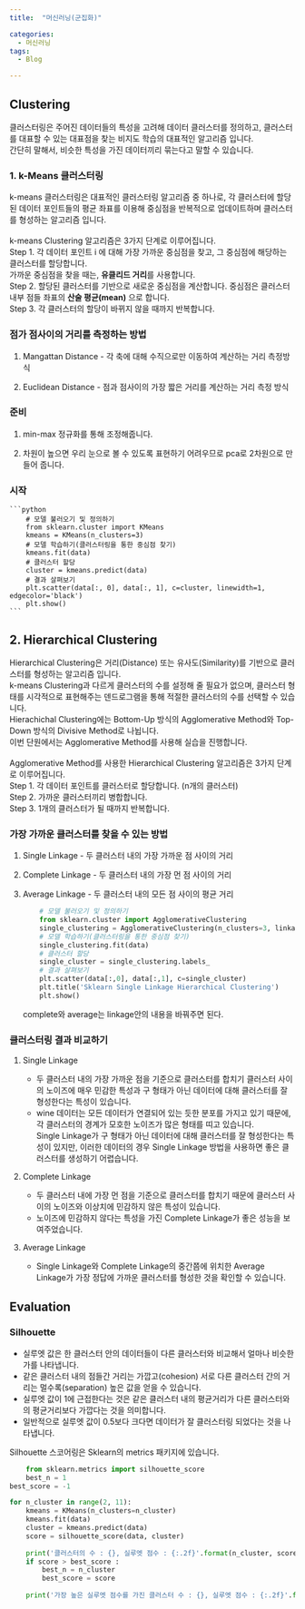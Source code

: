 ```yaml
---
title:  "머신러닝(군집화)"

categories:
  - 머신러닝
tags:
  - Blog

---
```


## Clustering

클러스터링은 주어진 데이터들의 특성을 고려해 데이터 클러스터를 정의하고, 클러스터를 대표할 수 있는 대표점을 찾는 비지도 학습의 대표적인 알고리즘 입니다.<br>
간단히 말해서, 비슷한 특성을 가진 데이터끼리 묶는다고 말할 수 있습니다. 

### 1. k-Means 클러스터링

k-means 클러스터링은 대표적인 클러스터링 알고리즘 중 하나로, 각 클러스터에 할당된 데이터 포인트들의 평균 좌표를 이용해 중심점을 반복적으로 업데이트하며 클러스터를 형성하는 알고리즘 입니다.<br><br>
k-means Clustering 알고리즘은 3가지 단계로 이루어집니다.<br>
Step 1. 각 데이터 포인트 i 에 대해 가장 가까운
    중심점을 찾고, 그 중심점에 해당하는 클러스터를 할당합니다.
    <br>가까운 중심점을 찾을 때는, **유클리드 거리**를 사용합니다.<br>
Step 2. 할당된 클러스터를 기반으로 새로운 중심점을 계산합니다.
    중심점은 클러스터 내부 점들 좌표의 **산술 평균(mean)**
    으로 합니다.<br>
Step 3. 각 클러스터의 할당이 바뀌지 않을 때까지 반복합니다.

### 점가 점사이의 거리를 측정하는 방법

1. Mangattan Distance - 각 축에 대해 수직으로만 이동하여 계산하는 거리 측정방식

2. Euclidean Distance - 점과 점사이의 가장 짧은 거리를 계산하는 거리 측정 방식

### 준비

1. min-max 정규화를 통해 조정해줍니다.

2. 차원이 높으면 우리 눈으로 볼 수 있도록 표현하기 어려우므로 pca로 2차원으로 만들어 줍니다.

### 시작

    ```python
        # 모델 불러오기 및 정의하기
        from sklearn.cluster import KMeans
        kmeans = KMeans(n_clusters=3)
        # 모델 학습하기(클러스터링을 통한 중심점 찾기)
        kmeans.fit(data)
        # 클러스터 할당
        cluster = kmeans.predict(data)
        # 결과 살펴보기
        plt.scatter(data[:, 0], data[:, 1], c=cluster, linewidth=1, edgecolor='black')
        plt.show()  
    ```

## 2. Hierarchical Clustering

Hierarchical Clustering은 거리(Distance) 또는 유사도(Similarity)를 기반으로 클러스터를 형성하는 알고리즘 입니다.<br> 
k-means Clustering과 다르게 클러스터의 수를 설정해 줄 필요가 없으며, 클러스터 형태를 시각적으로 표현해주는 덴드로그램을 통해 적절한 클러스터의 수를 선택할 수 있습니다.<br>
Hierachichal Clustering에는 Bottom-Up 방식의 Agglomerative Method와 Top-Down 방식의 Divisive Method로 나뉩니다.<br>
이번 단원에서는 Agglomerative Method를 사용해 실습을 진행합니다.
<br><br>Agglomerative Method를 사용한 Hierarchical Clustering 알고리즘은 3가지 단계로 이루어집니다.<br>
Step 1. 각 데이터 포인트를 클러스터로 할당합니다. (n개의 클러스터)<br>
Step 2. 가까운 클러스터끼리 병합합니다.<br>
Step 3. 1개의 클러스터가 될 때까지 반복합니다.

### 가장 가까운 클러스터를 찾을 수 있는 방법

1. Single Linkage - 두 클러스터 내의 가장 가까운 점 사이의 거리

2. Complete Linkage - 두 클러스터 내의 가장 먼 점 사이의 거리

3. Average Linkage - 두 클러스터 내의 모든 점 사이의 평균 거리

    ```python
        # 모델 불러오기 및 정의하기
        from sklearn.cluster import AgglomerativeClustering
        single_clustering = AgglomerativeClustering(n_clusters=3, linkage='single')
        # 모델 학습하기(클러스터링을 통한 중심점 찾기)
        single_clustering.fit(data)
        # 클러스터 할당
        single_cluster = single_clustering.labels_
        # 결과 살펴보기
        plt.scatter(data[:,0], data[:,1], c=single_cluster)
        plt.title('Sklearn Single Linkage Hierarchical Clustering')
        plt.show()  
    ```
    complete와 average는 linkage안의 내용을 바꿔주면 된다.

### 클러스터링 결과 비교하기

1. Single Linkage

    + 두 클러스터 내의 가장 가까운 점을 기준으로 클러스터를 합치기 클러스터 사이의 노이즈에 매우 민감한 특성과 구 형태가 아닌 데이터에 대해 클러스터를 잘 형성한다는 특성이 있습니다.
    + wine 데이터는 모든 데이터가 연결되어 있는 듯한 분포를 가지고 있기 때문에, 각 클러스터의 경계가 모호한 노이즈가 많은 형태를 띠고 있습니다. <br>Single Linkage가 구 형태가 아닌 데이터에 대해 클러스터를 잘 형성한다는 특성이 있지만, 이러한 데이터의 경우 Single Linkage 방법을 사용하면 좋은 클러스터를 생성하기 어렵습니다.

2. Complete Linkage

    + 두 클러스터 내에 가장 먼 점을 기준으로 클러스터를 합치기 때문에 클러스터 사이의 노이즈와 이상치에 민감하지 않은 특성이 있습니다.
    + 노이즈에 민감하지 않다는 특성을 가진 Complete Linkage가 좋은 성능을 보여주었습니다. 
3. Average Linkage

    + Single Linkage와 Complete Linkage의 중간쯤에 위치한 Average Linkage가 가장 정답에 가까운 클러스터를 형성한 것을 확인할 수 있습니다. 

## Evaluation

### Silhouette

+ 실루엣 값은 한 클러스터 안의 데이터들이 다른 클러스터와 비교해서 얼마나 비슷한가를 나타냅니다.<br>
+ 같은 클러스터 내의 점들간 거리는 가깝고(cohesion) 서로 다른 클러스터 간의 거리는 멀수록(separation) 높은 값을 얻을 수 있습니다.<br>
+ 실루엣 값이 1에 근접한다는 것은 같은 클러스터 내의 평균거리가 다른 클러스터와의 평균거리보다 가깝다는 것을 의미합니다.
+ 일반적으로 실루엣 값이 0.5보다 크다면 데이터가 잘 클러스터링 되었다는 것을 나타냅니다.

Silhouette 스코어링은 Sklearn의 metrics 패키지에 있습니다.

```python
    from sklearn.metrics import silhouette_score
    best_n = 1
best_score = -1

for n_cluster in range(2, 11):
    kmeans = KMeans(n_clusters=n_cluster)
    kmeans.fit(data)
    cluster = kmeans.predict(data)
    score = silhouette_score(data, cluster)
    
    print('클러스터의 수 : {}, 실루엣 점수 : {:.2f}'.format(n_cluster, score))
    if score > best_score :
        best_n = n_cluster
        best_score = score
        
    print('가장 높은 실루엣 점수를 가진 클러스터 수 : {}, 실루엣 점수 : {:.2f}'.format(best_n, best_score))
```
